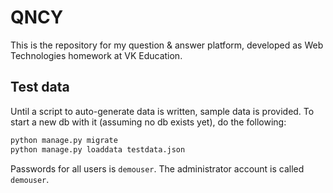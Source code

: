 # QNCY

This is the repository for my question & answer platform, developed as
Web Technologies homework at VK Education.

## Test data

Until a script to auto-generate data is written, sample data is provided.
To start a new db with it (assuming no db exists yet), do the following:

```sh
python manage.py migrate
python manage.py loaddata testdata.json
```

Passwords for all users is `demouser`.
The administrator account is called `demouser`.

